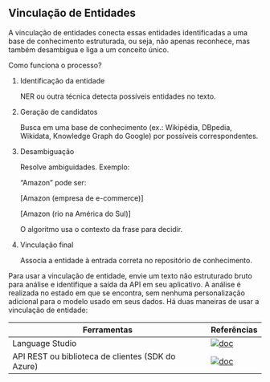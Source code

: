## **Vinculação de Entidades**


A vinculação de entidades conecta essas entidades identificadas a uma base de conhecimento estruturada, ou seja, não apenas reconhece, mas também desambigua e liga a um conceito único.


Como funciona o processo?

1. Identificação da entidade

   NER ou outra técnica detecta possíveis entidades no texto.

2. Geração de candidatos

   Busca em uma base de conhecimento (ex.: Wikipédia, DBpedia, Wikidata, Knowledge Graph do Google) por possíveis correspondentes.

3. Desambiguação

   Resolve ambiguidades. Exemplo:

   “Amazon” pode ser:

   [Amazon (empresa de e-commerce)]

   [Amazon (rio na América do Sul)]

   O algoritmo usa o contexto da frase para decidir.

4. Vinculação final

   Associa a entidade à entrada correta no repositório de conhecimento.


Para usar a vinculação de entidade, envie um texto não estruturado bruto para análise e identifique a saída da API em seu aplicativo. A análise é realizada no estado em que se encontra, sem nenhuma personalização adicional para o modelo usado em seus dados. Há duas maneiras de usar a vinculação de entidade:

|Ferramentas|Referências|
|-----------|-----------|
|Language Studio| [![doc](https://img.shields.io/badge/Acesse-0077B5?style=for-the-badge&logo=linkedin&logoColor=white)](https://language.cognitive.azure.com/tryout/linkedEntities)|    |
|API REST ou biblioteca de clientes (SDK do Azure)|[![doc](https://img.shields.io/badge/Acesse-0077B5?style=for-the-badge&logo=linkedin&logoColor=white)](https://ai.azure.com/?cid=learnDocs)|

